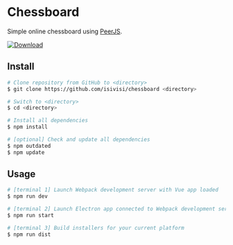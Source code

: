 # Chessboard

Simple online chessboard using [PeerJS](https://github.com/peers/peerjs).

[![Download](https://custom-icon-badges.herokuapp.com/badge/-Download-blue?style=for-the-badge&logo=download&logoColor=white "Download")](https://github.com/isivisi/chessboard/releases)

## Install

```bash
# Clone repository from GitHub to <directory>
$ git clone https://github.com/isivisi/chessboard <directory>

# Switch to <directory>
$ cd <directory>

# Install all dependencies
$ npm install

# [optional] Check and update all dependencies
$ npm outdated
$ npm update
```

## Usage

``` bash
# [terminal 1] Launch Webpack development server with Vue app loaded
$ npm run dev

# [terminal 2] Launch Electron app connected to Webpack development server
$ npm run start

# [terminal 3] Build installers for your current platform
$ npm run dist
```